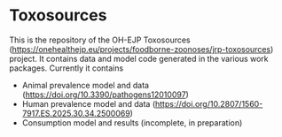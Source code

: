 # Toxosources

This is the repository of the OH-EJP Toxosources (https://onehealthejp.eu/projects/foodborne-zoonoses/jrp-toxosources) project.
It contains data and model code generated in the various work packages.
Currently it contains
- Animal prevalence model and data (https://doi.org/10.3390/pathogens12010097)
- Human prevalence model and data (https://doi.org/10.2807/1560-7917.ES.2025.30.34.2500069)
- Consumption model and results (incomplete, in preparation)
